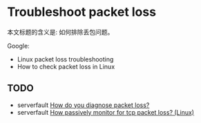 # Troubleshoot packet loss

本文标题的含义是: 如何排除丢包问题。

Google: 

- Linux packet loss troubleshooting
- How to check packet loss in Linux

## TODO

- serverfault [How do you diagnose packet loss?](https://serverfault.com/questions/207375/how-do-you-diagnose-packet-loss)
- serverfault [How passively monitor for tcp packet loss? (Linux)](https://serverfault.com/questions/318909/how-passively-monitor-for-tcp-packet-loss-linux)